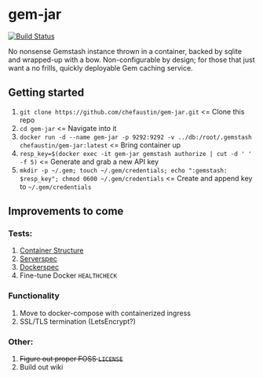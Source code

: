 # gem-jar

[![Build Status](https://travis-ci.org/ChefAustin/gem-jar.svg?branch=master)](https://travis-ci.org/ChefAustin/gem-jar)

No nonsense Gemstash instance thrown in a container, backed by sqlite and wrapped-up with a bow. Non-configurable by design; for those that just want a no frills, quickly deployable Gem caching service.

## Getting started
1.  `git clone https://github.com/chefaustin/gem-jar.git` <= Clone this repo
2.  `cd gem-jar` <= Navigate into it
3.  `docker run -d --name gem-jar -p 9292:9292 -v ../db:/root/.gemstash chefaustin/gem-jar:latest` <= Bring container up
4.  `resp_key=$(docker exec -it gem-jar gemstash authorize | cut -d ' ' -f 5)` <= Generate and grab a new API key
5.  `mkdir -p ~/.gem; touch ~/.gem/credentials; echo ":gemstash: $resp_key"; chmod 0600 ~/.gem/credentials` <= Create and append key to `~/.gem/credentials`

## Improvements to come
### Tests:
1.  [Container Structure](https://github.com/GoogleContainerTools/container-structure-test)
2.  [Serverspec](https://github.com/mizzy/serverspec)
3.  [Dockerspec](https://github.com/zuazo/dockerspec)
4.  Fine-tune Docker `HEALTHCHECK`

### Functionality
1.  Move to docker-compose with containerized ingress
2.  SSL/TLS termination (LetsEncrypt?)

### Other:
1.  ~~Figure out proper FOSS `LICENSE`~~
2.  Build out wiki

